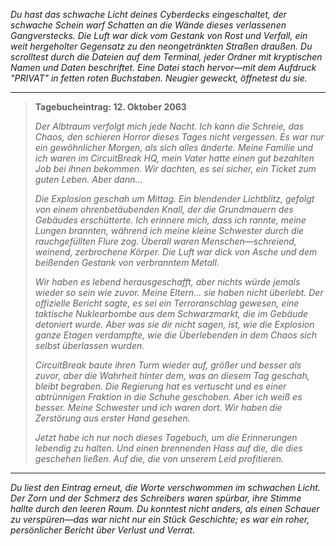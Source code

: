 _Du hast das schwache Licht deines Cyberdecks eingeschaltet, der schwache Schein warf Schatten an die Wände dieses verlassenen Gangverstecks. Die Luft war dick vom Gestank von Rost und Verfall, ein weit hergeholter Gegensatz zu den neongetränkten Straßen draußen. Du scrolltest durch die Dateien auf dem Terminal, jeder Ordner mit kryptischen Namen und Daten beschriftet. Eine Datei stach hervor—mit dem Aufdruck "PRIVAT" in fetten roten Buchstaben. Neugier geweckt, öffnetest du sie._

---

> **Tagebucheintrag: 12. Oktober 2063**
>
> _Der Albtraum verfolgt mich jede Nacht. Ich kann die Schreie, das Chaos, den schieren Horror dieses Tages nicht vergessen. Es war nur ein gewöhnlicher Morgen, als sich alles änderte. Meine Familie und ich waren im CircuitBreak HQ, mein Vater hatte einen gut bezahlten Job bei ihnen bekommen. Wir dachten, es sei sicher, ein Ticket zum guten Leben. Aber dann..._
>
> _Die Explosion geschah um Mittag. Ein blendender Lichtblitz, gefolgt von einem ohrenbetäubenden Knall, der die Grundmauern des Gebäudes erschütterte. Ich erinnere mich, dass ich rannte, meine Lungen brannten, während ich meine kleine Schwester durch die rauchgefüllten Flure zog. Überall waren Menschen—schreiend, weinend, zerbrochene Körper. Die Luft war dick von Asche und dem beißenden Gestank von verbranntem Metall._
>
> _Wir haben es lebend herausgeschafft, aber nichts würde jemals wieder so sein wie zuvor. Meine Eltern... sie haben nicht überlebt. Der offizielle Bericht sagte, es sei ein Terroranschlag gewesen, eine taktische Nuklearbombe aus dem Schwarzmarkt, die im Gebäude detoniert wurde. Aber was sie dir nicht sagen, ist, wie die Explosion ganze Etagen verdampfte, wie die Überlebenden in dem Chaos sich selbst überlassen wurden._
>
> _CircuitBreak baute ihren Turm wieder auf, größer und besser als zuvor, aber die Wahrheit hinter dem, was an diesem Tag geschah, bleibt begraben. Die Regierung hat es vertuscht und es einer abtrünnigen Fraktion in die Schuhe geschoben. Aber ich weiß es besser. Meine Schwester und ich waren dort. Wir haben die Zerstörung aus erster Hand gesehen._
>
> _Jetzt habe ich nur noch dieses Tagebuch, um die Erinnerungen lebendig zu halten. Und einen brennenden Hass auf die, die dies geschehen ließen. Auf die, die von unserem Leid profitieren._

---

_Du liest den Eintrag erneut, die Worte verschwommen im schwachen Licht. Der Zorn und der Schmerz des Schreibers waren spürbar, ihre Stimme hallte durch den leeren Raum. Du konntest nicht anders, als einen Schauer zu verspüren—das war nicht nur ein Stück Geschichte; es war ein roher, persönlicher Bericht über Verlust und Verrat._
